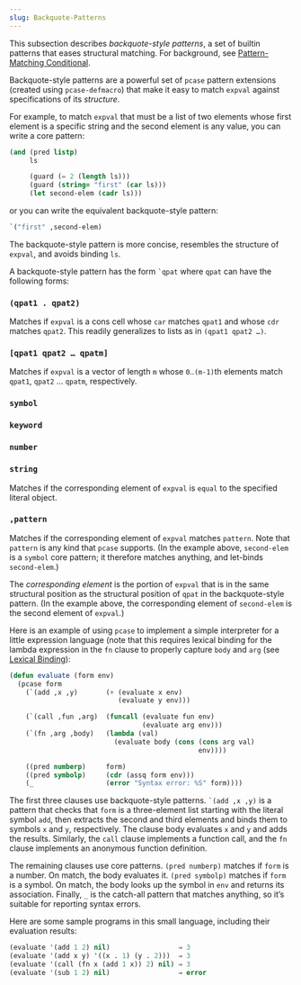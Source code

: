 ```yaml
---
slug: Backquote-Patterns
---
```


This subsection describes *backquote-style patterns*, a set of builtin patterns that eases structural matching. For background, see [Pattern-Matching Conditional](/docs/elisp/Pattern_002dMatching-Conditional).

Backquote-style patterns are a powerful set of `pcase` pattern extensions (created using `pcase-defmacro`) that make it easy to match `expval` against specifications of its *structure*.

For example, to match `expval` that must be a list of two elements whose first element is a specific string and the second element is any value, you can write a core pattern:

```lisp
(and (pred listp)
     ls
```

```lisp
     (guard (= 2 (length ls)))
     (guard (string= "first" (car ls)))
     (let second-elem (cadr ls)))
```

or you can write the equivalent backquote-style pattern:

```lisp
`("first" ,second-elem)
```

The backquote-style pattern is more concise, resembles the structure of `expval`, and avoids binding `ls`.

A backquote-style pattern has the form `` `qpat `` where `qpat` can have the following forms:

### `(qpat1 . qpat2)`

Matches if `expval` is a cons cell whose `car` matches `qpat1` and whose `cdr` matches `qpat2`. This readily generalizes to lists as in `(qpat1 qpat2 …)`<!-- /@w -->.

### `[qpat1 qpat2 … qpatm]`

Matches if `expval` is a vector of length `m` whose `0`..`(m-1)`th elements match `qpat1`, `qpat2` … `qpatm`, respectively.

### `symbol`

### `keyword`

### `number`

### `string`

Matches if the corresponding element of `expval` is `equal` to the specified literal object.

### `,pattern`

Matches if the corresponding element of `expval` matches `pattern`. Note that `pattern` is any kind that `pcase` supports. (In the example above, `second-elem` is a `symbol` core pattern; it therefore matches anything, and let-binds `second-elem`.)

The *corresponding element* is the portion of `expval` that is in the same structural position as the structural position of `qpat` in the backquote-style pattern. (In the example above, the corresponding element of `second-elem` is the second element of `expval`.)

Here is an example of using `pcase` to implement a simple interpreter for a little expression language (note that this requires lexical binding for the lambda expression in the `fn` clause to properly capture `body` and `arg` (see [Lexical Binding](/docs/elisp/Lexical-Binding)):

```lisp
(defun evaluate (form env)
  (pcase form
    (`(add ,x ,y)       (+ (evaluate x env)
                           (evaluate y env)))
```

```lisp
    (`(call ,fun ,arg)  (funcall (evaluate fun env)
                                 (evaluate arg env)))
    (`(fn ,arg ,body)   (lambda (val)
                          (evaluate body (cons (cons arg val)
                                               env))))
```

```lisp
    ((pred numberp)     form)
    ((pred symbolp)     (cdr (assq form env)))
    (_                  (error "Syntax error: %S" form))))
```

The first three clauses use backquote-style patterns. `` `(add ,x ,y) `` is a pattern that checks that `form` is a three-element list starting with the literal symbol `add`, then extracts the second and third elements and binds them to symbols `x` and `y`, respectively. The clause body evaluates `x` and `y` and adds the results. Similarly, the `call` clause implements a function call, and the `fn` clause implements an anonymous function definition.

The remaining clauses use core patterns. `(pred numberp)` matches if `form` is a number. On match, the body evaluates it. `(pred symbolp)` matches if `form` is a symbol. On match, the body looks up the symbol in `env` and returns its association. Finally, `_` is the catch-all pattern that matches anything, so it’s suitable for reporting syntax errors.

Here are some sample programs in this small language, including their evaluation results:

```lisp
(evaluate '(add 1 2) nil)                 ⇒ 3
(evaluate '(add x y) '((x . 1) (y . 2)))  ⇒ 3
(evaluate '(call (fn x (add 1 x)) 2) nil) ⇒ 3
(evaluate '(sub 1 2) nil)                 ⇒ error
```
